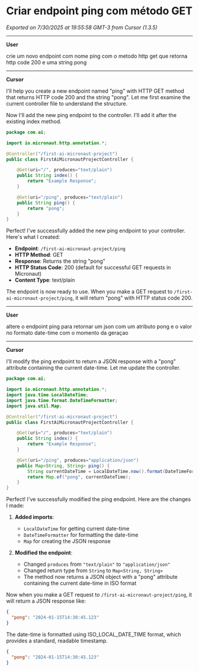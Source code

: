 # Criar endpoint ping com método GET
_Exported on 7/30/2025 at 19:55:58 GMT-3 from Cursor (1.3.5)_

---

**User**

crie um novo endpoint com nome ping com o metodo http get que retorna http code 200 e uma string pong

---

**Cursor**

I'll help you create a new endpoint named "ping" with HTTP GET method that returns HTTP code 200 and the string "pong". Let me first examine the current controller file to understand the structure.


Now I'll add the new ping endpoint to the controller. I'll add it after the existing index method.


```java
package com.ai;

import io.micronaut.http.annotation.*;

@Controller("/first-ai-micronaut-project")
public class FirstAiMicronautProjectController {

    @Get(uri="/", produces="text/plain")
    public String index() {
        return "Example Response";
    }

    @Get(uri="/ping", produces="text/plain")
    public String ping() {
        return "pong";
    }
}
```

Perfect! I've successfully added the new ping endpoint to your controller. Here's what I created:

- **Endpoint**: `/first-ai-micronaut-project/ping`
- **HTTP Method**: GET
- **Response**: Returns the string "pong"
- **HTTP Status Code**: 200 (default for successful GET requests in Micronaut)
- **Content Type**: text/plain

The endpoint is now ready to use. When you make a GET request to `/first-ai-micronaut-project/ping`, it will return "pong" with HTTP status code 200.

---

**User**

altere o endpoint ping para retornar um json com um atributo pong e o valor no formato date-time com o momento da geraçao

---

**Cursor**

I'll modify the ping endpoint to return a JSON response with a "pong" attribute containing the current date-time. Let me update the controller.


```java
package com.ai;

import io.micronaut.http.annotation.*;
import java.time.LocalDateTime;
import java.time.format.DateTimeFormatter;
import java.util.Map;

@Controller("/first-ai-micronaut-project")
public class FirstAiMicronautProjectController {

    @Get(uri="/", produces="text/plain")
    public String index() {
        return "Example Response";
    }

    @Get(uri="/ping", produces="application/json")
    public Map<String, String> ping() {
        String currentDateTime = LocalDateTime.now().format(DateTimeFormatter.ISO_LOCAL_DATE_TIME);
        return Map.of("pong", currentDateTime);
    }
}
```

Perfect! I've successfully modified the ping endpoint. Here are the changes I made:

1. **Added imports**: 
   - `LocalDateTime` for getting current date-time
   - `DateTimeFormatter` for formatting the date-time
   - `Map` for creating the JSON response

2. **Modified the endpoint**:
   - Changed `produces` from `"text/plain"` to `"application/json"`
   - Changed return type from `String` to `Map<String, String>`
   - The method now returns a JSON object with a "pong" attribute containing the current date-time in ISO format

Now when you make a GET request to `/first-ai-micronaut-project/ping`, it will return a JSON response like:
```json
{
  "pong": "2024-01-15T14:30:45.123"
}
```

The date-time is formatted using ISO_LOCAL_DATE_TIME format, which provides a standard, readable timestamp.

```json
{
  "pong": "2024-01-15T14:30:45.123"
}
```

